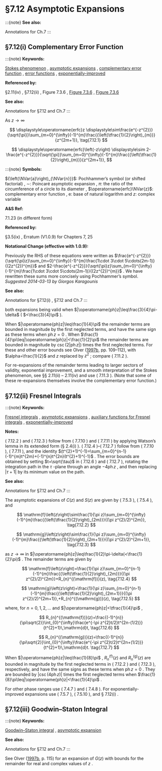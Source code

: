 # §7.12 Asymptotic Expansions

:::{note}
**See also:**

Annotations for Ch.7
:::


## §7.12(i) Complementary Error Function

:::{note}
**Keywords:**

[Stokes phenomenon](http://dlmf.nist.gov/search/search?q=Stokes%20phenomenon) , [asymptotic expansions](http://dlmf.nist.gov/search/search?q=asymptotic%20expansions) , [complementary error function](http://dlmf.nist.gov/search/search?q=complementary%20error%20function) , [error functions](http://dlmf.nist.gov/search/search?q=error%20functions) , [exponentially-improved](http://dlmf.nist.gov/search/search?q=exponentially-improved)

**Referenced by:**

§2.11(iv) , §7.12(ii) , Figure 7.3.6 , [Figure 7.3.6](./7.3.F6.mag.md "In §7.3 Graphics ‣ Properties ‣ Chapter 7 Error Functions, Dawson’s and Fresnel Integrals") , [Figure 7.3.6](./7.3.F6.viz.md "In §7.3 Graphics ‣ Properties ‣ Chapter 7 Error Functions, Dawson’s and Fresnel Integrals")

**See also:**

Annotations for §7.12 and Ch.7
:::

As $z\to\infty$

<a id="E1"></a>

<a id="Ex1"></a>
$$
\displaystyle\operatorname{erfc}z \displaystyle\sim\frac{e^{-z^{2}}}{\sqrt{\pi}}\sum_{m=0}^{\infty}(-1)^{m}\frac{{\left(\tfrac{1}{2}\right)_{m}}}{z^{2m+1}}, \tag{7.12.1}
$$

<a id="Ex2"></a>
$$
\displaystyle\operatorname{erfc}\left(-z\right) \displaystyle\sim 2-\frac{e^{-z^{2}}}{\sqrt{\pi}}\sum_{m=0}^{\infty}(-1)^{m}\frac{{\left(\tfrac{1}{2}\right)_{m}}}{z^{2m+1}},
$$

:::{note}
**Symbols:**

${\left(\NVar{a}\right)_{\NVar{n}}}$: Pochhammer’s symbol (or shifted factorial) , $\sim$: Poincaré asymptotic expansion , $\pi$: the ratio of the circumference of a circle to its diameter , $\operatorname{erfc}\NVar{z}$: complementary error function , $\mathrm{e}$: base of natural logarithm and $z$: complex variable

**A&S Ref:**

7.1.23 (in different form)

**Referenced by:**

§3.5(ix) , Erratum (V1.0.9) for Chapters 7, 25

**Notational Change (effective with 1.0.9):**

Previously the RHS of these equations were written as $\frac{e^{-z^{2}}}{\sqrt{\pi}z}\sum_{m=0}^{\infty}(-1)^{m}\frac{1\cdot 3\cdot 5\cdots(2m-1)}{(2z^{2})^{m}}$ and $2-\frac{e^{-z^{2}}}{\sqrt{\pi}z}\sum_{m=0}^{\infty}(-1)^{m}\frac{1\cdot 3\cdot 5\cdots(2m-1)}{(2z^{2})^{m}}$ . We have rewritten these sums more concisely using Pochhammer’s symbol. *Suggested 2014-03-13 by Giorgos Karagounis*

**See also:**

Annotations for §7.12(i) , §7.12 and Ch.7
:::

both expansions being valid when $|\operatorname{ph}z|\leq\frac{3}{4}\pi-\delta$ ( $<\frac{3}{4}\pi$ ).

When $|\operatorname{ph}z|\leq\frac{1}{4}\pi$ the remainder terms are bounded in magnitude by the first neglected terms, and have the same sign as these terms when $\operatorname{ph}z=0$ . When $\frac{1}{4}\pi\leq|\operatorname{ph}z|<\frac{1}{2}\pi$ the remainder terms are bounded in magnitude by $\csc\left(2|\operatorname{ph}z|\right)$ times the first neglected terms. For these and other error bounds see Olver ([1997b](./bib/O.html#bib1809 "Asymptotics and Special Functions"), pp. 109–112), with $\alpha=\frac{1}{2}$ and $z$ replaced by $z^{2}$ ; compare ( 7.11.2 ).

For re-expansions of the remainder terms leading to larger sectors of validity, exponential improvement, and a smooth interpretation of the Stokes phenomenon, see §§ 2.11(ii) – 2.11(iv) and use ( 7.11.3 ). (Note that some of these re-expansions themselves involve the complementary error function.)


## §7.12(ii) Fresnel Integrals

:::{note}
**Keywords:**

[Fresnel integrals](http://dlmf.nist.gov/search/search?q=Fresnel%20integrals) , [asymptotic expansions](http://dlmf.nist.gov/search/search?q=asymptotic%20expansions) , [auxiliary functions for Fresnel integrals](http://dlmf.nist.gov/search/search?q=auxiliary%20functions%20for%20Fresnel%20integrals) , [exponentially-improved](http://dlmf.nist.gov/search/search?q=exponentially-improved)

**Notes:**

( 7.12.2 ) and ( 7.12.3 ) follow from ( 7.7.10 ) and ( 7.7.11 ) by applying Watson’s lemma in its extended form (§ 2.4(i) ). ( 7.12.4 )–( 7.12.7 ) follow from ( 7.7.10 ), ( 7.7.11 ), and the identity $(t^{2}+1)^{-1}=\sum_{m=0}^{n-1}(-1)^{m}t^{2m}+(-1)^{n}t^{2n}(t^{2}+1)^{-1}$ . The error bounds are obtained by setting $t=\sqrt{\tau}$ in ( 7.12.6 ) and ( 7.12.7 ), rotating the integration path in the $\tau$ -plane through an angle $-4\operatorname{ph}z$ , and then replacing $|\tau+1|$ by its minimum value on the path.

**See also:**

Annotations for §7.12 and Ch.7
:::

The asymptotic expansions of $C\left(z\right)$ and $S\left(z\right)$ are given by ( 7.5.3 ), ( 7.5.4 ), and


<a id="E2"></a>
$$
\mathrm{f}\left(z\right)\sim\frac{1}{\pi z}\sum_{m=0}^{\infty}(-1)^{m}\frac{{\left(\tfrac{1}{2}\right)_{2m}}}{(\pi z^{2}/2)^{2m}}, \tag{7.12.2}
$$


<a id="E3"></a>
$$
\mathrm{g}\left(z\right)\sim\frac{1}{\pi z}\sum_{m=0}^{\infty}(-1)^{m}\frac{{\left(\tfrac{1}{2}\right)_{2m+1}}}{(\pi z^{2}/2)^{2m+1}}, \tag{7.12.3}
$$

as $z\to\infty$ in $|\operatorname{ph}z|\leq\frac{1}{2}\pi-\delta(<\frac{1}{2}\pi)$ . The remainder terms are given by


<a id="E4"></a>
$$
\mathrm{f}\left(z\right)=\frac{1}{\pi z}\sum_{m=0}^{n-1}(-1)^{m}\frac{{\left(\tfrac{1}{2}\right)_{2m}}}{(\pi z^{2}/2)^{2m}}+R_{n}^{(\mathrm{f})}(z), \tag{7.12.4}
$$


<a id="E5"></a>
$$
\mathrm{g}\left(z\right)=\frac{1}{\pi z}\sum_{m=0}^{n-1}(-1)^{m}\frac{{\left(\tfrac{1}{2}\right)_{2m+1}}}{(\pi z^{2}/2)^{2m+1}},+R_{n}^{(\mathrm{g})}(z), \tag{7.12.5}
$$

where, for $n=0,1,2,\dots$ and $|\operatorname{ph}z|<\tfrac{1}{4}\pi$ ,


<a id="E6"></a>
$$
R_{n}^{(\mathrm{f})}(z)=\frac{(-1)^{n}}{\pi\sqrt{2}}\int_{0}^{\infty}\frac{e^{-\pi z^{2}t/2}t^{2n-(1/2)}}{t^{2}+1}\,\mathrm{d}t, \tag{7.12.6}
$$


<a id="E7"></a>
$$
R_{n}^{(\mathrm{g})}(z)=\frac{(-1)^{n}}{\pi\sqrt{2}}\int_{0}^{\infty}\frac{e^{-\pi z^{2}t/2}t^{2n+(1/2)}}{t^{2}+1}\,\mathrm{d}t. \tag{7.12.7}
$$

When $|\operatorname{ph}z|\leq\frac{1}{8}\pi$ , $R_{n}^{(\mathrm{f})}(z)$ and $R_{n}^{(\mathrm{g})}(z)$ are bounded in magnitude by the first neglected terms in ( 7.12.2 ) and ( 7.12.3 ), respectively, and have the same signs as these terms when $\operatorname{ph}z=0$ . They are bounded by $|\csc\left(4\operatorname{ph}z\right)|$ times the first neglected terms when $\frac{1}{8}\pi\leq|\operatorname{ph}z|<\frac{1}{4}\pi$ .

For other phase ranges use ( 7.4.7 ) and ( 7.4.8 ). For exponentially-improved expansions use ( 7.5.7 ), ( 7.5.10 ), and § 7.12(i) .


## §7.12(iii) Goodwin–Staton Integral

:::{note}
**Keywords:**

[Goodwin–Staton integral](http://dlmf.nist.gov/search/search?q=Goodwin%E2%80%93Staton%20integral) , [asymptotic expansion](http://dlmf.nist.gov/search/search?q=asymptotic%20expansion)

**See also:**

Annotations for §7.12 and Ch.7
:::

See Olver ([1997b](./bib/O.html#bib1809 "Asymptotics and Special Functions"), p. 115) for an expansion of $G\left(z\right)$ with bounds for the remainder for real and complex values of $z$ .
